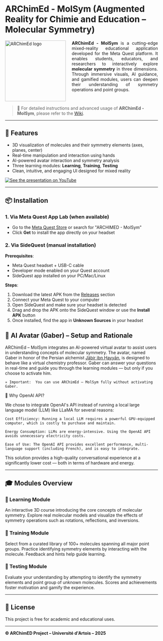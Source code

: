 # ARChimEd - MolSym (Augmented Reality for Chimie and Education – Molecular Symmetry)

<div style="display: flex; align-items: flex-start;">
  <img src="https://github.com/user-attachments/assets/92bbee64-f221-4a7f-b24a-5d6c4a380d9d" alt="ARChimEd logo" width="200" style="margin-right: 20px;">
  <div style="text-align: justify;">
    <strong>ARChimEd - MolSym</strong> is a cutting-edge mixed-reality educational application developed for the Meta Quest platform. It enables students, educators, and researchers to interactively explore <strong>molecular symmetry</strong> in three dimensions. Through immersive visuals, AI guidance, and gamified modules, users can deepen their understanding of symmetry operations and point groups.
  </div>
</div>

> 📖 For detailed instructions and advanced usage of **ARChimEd - MolSym**, please refer to the [Wiki](../../wiki).

---

## 🚀 Features

* 3D visualization of molecules and their symmetry elements (axes, planes, center)
* Real-time manipulation and interaction using hands
* AI-powered avatar interaction and symmetry analysis
* Three learning modules: **Learning**, **Training**, **Testing**
* Clean, intuitive, and engaging UI designed for mixed reality


[![See the presentation on YouTube](https://img.youtube.com/vi/_RAdmGZ5mdU/0.jpg)](https://www.youtube.com/watch?v=_RAdmGZ5mdU)


---

## 📦 Installation

### 1. Via Meta Quest App Lab (when available)

* Go to the [Meta Quest Store](https://www.meta.com/experiences/) or search for "ARCHIMED - MolSym"
* Click **Get** to install the app directly on your headset

### 2. Via SideQuest (manual installation)

**Prerequisites**:

* Meta Quest headset + USB-C cable  
* Developer mode enabled on your Quest account  
* SideQuest app installed on your PC/Mac/Linux  

**Steps**:

1. Download the latest APK from the [Releases](https://github.com/username/ARCHIMED-MolSym/releases) section  
2. Connect your Meta Quest to your computer  
3. Open SideQuest and make sure your headset is detected  
4. Drag and drop the APK onto the SideQuest window or use the **Install APK** button  
5. Once installed, find the app in **Unknown Sources** in your headset  

## 🤖 AI Avatar (Gaber) – Setup and Rationale

ARChimEd – MolSym integrates an AI-powered virtual avatar to assist users in understanding concepts of molecular symmetry. The avatar, named Gaber in honor of the Persian alchemist <a href="https://en.wikipedia.org/wiki/Jabir_ibn_Hayyan" target="_blank">Jābir ibn Ḥayyān</a>, is designed to behave like a virtual chemistry professor. Gaber can answer your questions in real-time and guide you through the learning modules — but only if you choose to activate him.

    ✳️ Important:  You can use ARChimEd – MolSym fully without activating Gaber. 

🧠 Why OpenAI API?

We chose to integrate OpenAI's API instead of running a local large language model (LLM) like LLaMA for several reasons:

    Cost Efficiency: Running a local LLM requires a powerful GPU-equipped computer, which is costly to purchase and maintain.

    Energy Consumption: LLMs are energy-intensive. Using the OpenAI API avoids unnecessary electricity costs.

    Ease of Use: The OpenAI API provides excellent performance, multi-language support (including French), and is easy to integrate.

This solution provides a high-quality conversational experience at a significantly lower cost — both in terms of hardware and energy.

---

## 🎓 Modules Overview

### 📘 Learning Module

An interactive 3D course introducing the core concepts of molecular symmetry. Explore real molecular models and visualize the effects of symmetry operations such as rotations, reflections, and inversions.

### 🧪 Training Module

Select from a curated library of 100+ molecules spanning all major point groups. Practice identifying symmetry elements by interacting with the molecule. Feedback and hints help guide learning.

### 🧠 Testing Module

Evaluate your understanding by attempting to identify the symmetry elements and point group of unknown molecules. Scores and achievements foster motivation and gamify the experience.

---

## 🧪 License

This project is free for academic and educational uses.  

---

**© ARChimED Project – Université d'Artois – 2025**
